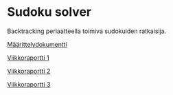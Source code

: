 # Sudoku solver
Backtracking periaatteella toimiva sudokuiden ratkaisija.

[Määrittelydokumentti](https://github.com/tuomasmk/SudokuSolver/blob/master/Dokumentit/m%C3%A4%C3%A4rittely.md)

[Viikkoraportti 1](https://github.com/tuomasmk/SudokuSolver/blob/master/Dokumentit/viikkoraportti1.md)

[Viikkoraportti 2](https://github.com/tuomasmk/SudokuSolver/blob/master/Dokumentit/viikkoraportti2.md)

[Viikkoraportti 3](https://github.com/tuomasmk/SudokuSolver/blob/master/Dokumentit/viikkoraportti3.md)

